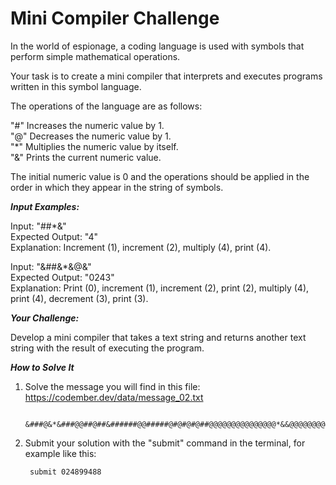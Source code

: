# Mini Compiler Challenge

In the world of espionage, a coding language is used with symbols that perform simple mathematical operations.

Your task is to create a mini compiler that interprets and executes programs written in this symbol language.

The operations of the language are as follows:

"#" Increases the numeric value by 1.  
"@" Decreases the numeric value by 1.  
"*" Multiplies the numeric value by itself.  
"&" Prints the current numeric value.  

The initial numeric value is 0 and the operations should be applied in the order in which they appear in the string of symbols.

**_Input Examples:_**

Input: "##*&"  
Expected Output: "4"  
Explanation: Increment (1), increment (2), multiply (4), print (4).

Input: "&##&*&@&"  
Expected Output: "0243"  
Explanation: Print (0), increment (1), increment (2), print (2), multiply (4), print (4), decrement (3), print (3).

**_Your Challenge:_**

Develop a mini compiler that takes a text string and returns another text string with the result of executing the program.

**_How to Solve It_**

1. Solve the message you will find in this file: <https://codember.dev/data/message_02.txt>

        &###@&*&###@@##@##&######@@#####@#@#@#@##@@@@@@@@@@@@@@@*&&@@@@@@@@@####@@@@@@@@@#########&#&##@@##@@##@@##@@##@@##@@##@@##@@##@@##@@##@@##@@##@@##@@##@@&

2. Submit your solution with the "submit" command in the terminal, for example like this:

        submit 024899488
